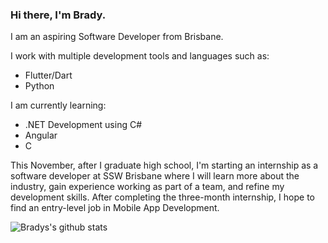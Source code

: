 ### Hi there, I'm Brady.

I am an aspiring Software Developer from Brisbane.

I work with multiple development tools and languages such as:
 * Flutter/Dart
 * Python

I am currently learning:
 * .NET Development using C#
 * Angular
 * C

This November, after I graduate high school, I'm starting an internship as a software developer at SSW Brisbane where I will learn more about the industry, gain experience working as part of a team, and refine my development skills. After completing the three-month internship, I hope to find an entry-level job in Mobile App Development.


![Bradys's github stats](https://github-readme-stats.vercel.app/api?username=bradystroud)
